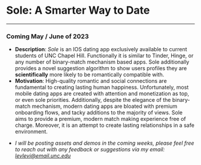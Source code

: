 # Sole: A Smarter Way to Date
--- 
### Coming May / June of 2023

- **Description**: *Sole* is an IOS dating app exclusively available to current students of UNC Chapel Hill. Functionally it is similar to Tinder, Hinge, or any number of binary-match mechanism based apps. Sole additionally provides a novel suggestion algorithm to show users profiles they are **scientifically** more likely to be romantically compatible with.
- **Motivation**: High-quality romantic and social connections are fundamental to creating lasting human happiness. Unfortunately, most mobile dating apps are created with attention and monetization as top, or even sole priorities. Additionally, despite the elegance of the binary-match mechanism, modern dating apps are bloated with premium onboarding flows, and tacky additions to the majority of views. Sole aims to provide a premium, modern match making experience free of charge. Moreover, it is an attempt to create lasting relationships in a safe environment.

* *I will be posting assets and demos in the coming weeks, please feel free to reach out with any feedback or suggestions via my email: levlevi@email.unc.edu*
